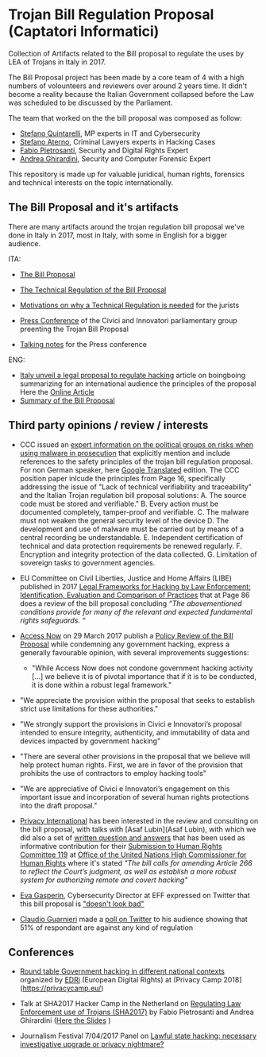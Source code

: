 # Trojan Bill Regulation Proposal (Captatori Informatici)
Collection of Artifacts related to the Bill proposal to regulate the uses by LEA of Trojans in Italy in 2017.

The Bill Proposal project has been made by a core team of 4 with a high numbers of volounteers and reviewers over around 2 years time. It didn't become a reality because the Italian Government collapsed before the Law was scheduled to be discussed by the Parliament.

The team that worked on the the bill proposal was composed as follow:
* [Stefano Quintarelli](https://twitter.com/quinta), MP experts in IT and Cybersecurity
* [Stefano Aterno](https://twitter.com/AternoStefano), Criminal Lawyers experts in Hacking Cases
* [Fabio Pietrosanti](https://twitter.com/fpietrosanti), Security and Digital Rights Expert
* [Andrea Ghirardini](https://twitter.com/darkpila), Security and Computer Forensic Expert

This repository is made up for valuable juridical, human rights, forensics and technical interests on the topic internationally.


## The Bill Proposal and it's artifacts
There are many artifacts around the trojan regulation bill proposal we've done in Italy in 2017, most in Italy, with some in English for a bigger audience.

ITA:
* [The Bill Proposal](https://github.com/fpietrosanti/trojanregulations/blob/master/Proposta-di-Legge-Captatori-Informatici-IT.pdf)
* [The Technical Regulation of the Bill Proposal](https://github.com/fpietrosanti/trojanregulations/blob/master/Disciplinare-Tecnico-Proposta-di-Legge-Captatori-IT.pdf)
* [Motivations on why a Technical Regulation is needed](https://github.com/fpietrosanti/trojanregulations/blob/master/Motivazionie-Contenuti-del-Disciplinare-Tecnico-IT.pdf) for the jurists

* [Press Conference](https://github.com/fpietrosanti/trojanregulations/blob/master/Conferenza-Stampa-Presentazione-Proposta-di-Legge-IT.pdf) of the Civici and Innovatori parliamentary group preenting the Trojan Bill Proposal
* [Talking notes](https://github.com/fpietrosanti/trojanregulations/blob/master/Conferenza-Stampa-Note-Proposta-di-Legge-IT.doc) for the Press conference


ENG:

* [Italy unveil a legal proposal to regulate hacking](https://github.com/fpietrosanti/trojanregulations/blob/master/Article-on-Boing-Boing-Italy-unveils-a-legal-proposal-to-regulate-government-hacking-EN.pdf) article on boingboing summarizing for an international audience the principles of the proposal Here the [Online Article](https://boingboing.net/2017/02/15/title-italy-unveils-a-law-pro.html)
* [Summary of the Bill Proposal](https://github.com/fpietrosanti/trojanregulations/blob/master/Summary-of-bill-proposal-on-trojan-EN.pdf)

## Third party opinions / review / interests

* CCC issued an [expert information on the political groups on risks when using malware in prosecution](https://www.ccc.de/system/uploads/227/original/Stellungnahme_CCC-Staatstrojaner.pdf) that  explicitly mention and include references to the safety principles of the trojan bill regulation proposal. For non German speaker, here [Google Translated](https://translate.google.com/translate?sl=de&tl=en&u=https%3A%2F%2Fwww.ccc.de%2Fsystem%2Fuploads%2F227%2Foriginal%2FStellungnahme_CCC-Staatstrojaner.pdf) edition.
The CCC position paper inlcude the principles from Page 16, specifically addressing the issue of "Lack of technical verifiability and traceability" and the Italian Trojan regulation bill proposal solutions:
 A. The source code must be stored and verifiable."
 B. Every action must be documented completely, tamper-proof and verifiable.
 C. The malware must not weaken the general security level of the device
 D. The development and use of malware must be carried out by means of a central recording be understandable. 
 E. Independent certification of technical and data protection requirements be renewed regularly.
 F. Encryption and integrity protection of the data collected. 
 G. Limitation of sovereign tasks to government agencies.

* EU Committee on Civil Liberties, Justice and Home Affairs (LIBE) published in 2017 [Legal Frameworks for Hacking by Law Enforcement: Identification, Evaluation and Comparison of Practices](https://www.europarl.europa.eu/RegData/etudes/STUD/2017/583137/IPOL_STU(2017)583137_EN.pdf#page86) that at Page 86 does a review of the bill proposal concluding *“The abovementioned conditions provide for many of the relevant and expected fundamental rights safeguards. “*

* [Access Now](https://www.accessnow.org/) on 29 March 2017 publish a [Policy Review of the Bill Proposal](https://github.com/fpietrosanti/trojanregulations/blob/master/Access-Now-Comment-on-the-Trojan-Bill-Proposal.pdf) while condemning any government hacking, express a generally favourable opinion, with several improvements suggestions:
  * "While Access Now does not condone government hacking activity [...] we believe it is of pivotal importance that if it is to be conducted, it is done within a robust legal framework."
 * "We appreciate the provision within the proposal that seeks to establish strict use limitations for these authorities."
 * "We strongly support the provisions in Civici e Innovatori’s proposal intended to ensure integrity, authenticity, and immutability of data and devices impacted by government hacking"
 * "There are several other provisions in the proposal that we believe will help protect human rights. First, we are in favor of the provision that prohibits the use of contractors to employ hacking tools"
 * "We are appreciative of Civici e Innovatori’s engagement on this important issue and incorporation of several human rights protections into the draft proposal."

* [Privacy International](https://www.privacyinternational.org) has been interested in the review and consulting on the bill proposal, with talks with [Asaf Lubin](Asaf Lubin), with which we did also a set of [written question and answers](https://docs.google.com/document/d/1t6kfUigpBdiI8ECC306QHTL1cawOapvnRSIY0dV5KXA/edit?usp=sharing) that has been used as informative contribution for their [Submission to Human Rights Committee 119](https://tbinternet.ohchr.org/Treaties/CCPR/Shared%20Documents/ITA/INT_CCPR_CSS_ITA_26517_E.pdf) at [Office of the United Nations High Commissioner for Human Rights](https://www.ohchr.org/) where it's stated *"The bill calls for amending  Article  266  to  reflect  the  Court’s  judgment,  as  well  as  establish  a  more  robust system for authorizing remote and covert hacking"*

* [Eva Gasperin](https://www.eff.org/it/about/staff/eva-galperin), Cybersecurity Director at EFF expressed on Twitter that this bill proposal is ["doesn't look bad"](https://twitter.com/evacide/status/838677527744827392?s=21)

* [Claudio Guarnieri](https://nex.sx/) made a [poll on Twitter](https://twitter.com/botherder/status/831870707009191936?s=21) to his audience showing that 51% of respondant are against any kind of regulation


## Conferences

* [Round table Government hacking in different national contexts](https://www.youtube.com/watch?v=ujWYz4vMWLg) organized by [EDRi](https://www.edri.org) (European Digital Rights) at (Privacy Camp 2018](https://privacycamp.eu/)

* Talk at SHA2017 Hacker Camp in the Netherland on [Regulating Law Enforcement use of Trojans (SHA2017)](https://www.youtube.com/watch?v=tF_i3X_PcFY) by Fabio Pietrosanti and Andrea Ghirardini ([Here the Slides](https://docs.google.com/presentation/d/11-AdcbRlxhWwHhHz54Yp8hNYXAICYBHHfumDO89XFrs/edit) )

* Journalism Festival 7/04/2017 Panel on [Lawful state hacking: necessary investigative upgrade or privacy nightmare?](https://www.journalismfestival.com/programme/2017/lawful-state-hacking-necessary-investigative-upgrade-or-privacy-nightmare)
